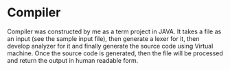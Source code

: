 # Compiler
Compiler was constructed by me as  a term project in JAVA. It takes a file as an input (see the sample input file), then generate a lexer for it, then develop analyzer for it and finally generate the source code using Virtual machine. Once the source code is generated, then the file will be processed and return the output in human readable form.
